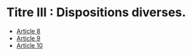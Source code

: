 # Titre III : Dispositions diverses.

- [Article 8](article-8.md)
- [Article 9](article-9.md)
- [Article 10](article-10.md)
